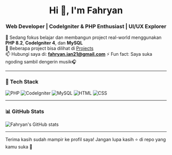 <h1 align="center">Hi 👋, I'm Fahryan</h1>
<h3 align="center">Web Developer | CodeIgniter & PHP Enthusiast | UI/UX Explorer</h3>

🌱 Sedang fokus belajar dan membangun project real-world menggunakan **PHP 8.2**, **CodeIgniter 4**, dan **MySQL**  
💼 Beberapa project bisa dilihat di [Projects](https://github.com/fahryan21?tab=projects)  
📫 Hubungi saya di: **fahryan.ian21@gmail.com** 
⚡ Fun fact: Saya suka ngoding sambil dengerin musik🎧

---

### 🧰 Tech Stack
![PHP](https://img.shields.io/badge/-PHP-777BB4?logo=php&logoColor=white&style=for-the-badge)
![CodeIgniter](https://img.shields.io/badge/-CodeIgniter-E44D26?logo=codeigniter&logoColor=white&style=for-the-badge)
![MySQL](https://img.shields.io/badge/-MySQL-4479A1?logo=mysql&logoColor=white&style=for-the-badge)
![HTML](https://img.shields.io/badge/-HTML5-E34F26?logo=html5&logoColor=white&style=for-the-badge)
![CSS](https://img.shields.io/badge/-CSS3-1572B6?logo=css3&logoColor=white&style=for-the-badge)

---

### 📊 GitHub Stats
![Fahryan's GitHub stats](https://github-readme-stats.vercel.app/api?username=fahryan21&show_icons=true&theme=radical)

---

Terima kasih sudah mampir ke profil saya! Jangan lupa kasih ⭐ di repo yang kamu suka 🙌
